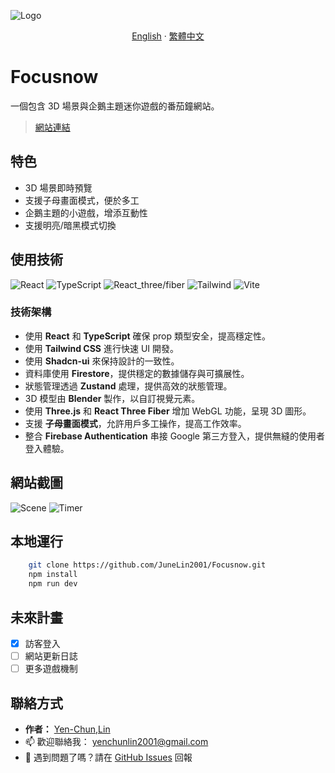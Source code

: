 ![Logo](https://i.imgur.com/dmvHjJo.png)

<div align="center">

[English](./README.md) · [繁體中文](./README_zh-TW.md)

</div>

# Focusnow

一個包含 3D 場景與企鵝主題迷你遊戲的番茄鐘網站。
> [網站連結](https://focus-46561.web.app/)

## 特色

- 3D 場景即時預覽
- 支援子母畫面模式，便於多工
- 企鵝主題的小遊戲，增添互動性
- 支援明亮/暗黑模式切換

## 使用技術

![React](https://img.shields.io/badge/react-%2320232a.svg?style=for-the-badge&logo=react&logoColor=%2361DAFB)
![TypeScript](https://img.shields.io/badge/typescript-%23007ACC.svg?style=for-the-badge&logo=typescript&logoColor=white)
![React_three/fiber](https://img.shields.io/badge/react_three/fiber-black?style=for-the-badge&logo=react&logoColor=white)
![Tailwind](https://img.shields.io/badge/tailwindcss-%2338B2AC.svg?style=for-the-badge&logo=tailwind-css&logoColor=white)
![Vite](https://img.shields.io/badge/vite-%23FACC15.svg?style=for-the-badge&logo=vite&logoColor=white)

### 技術架構

- 使用 **React** 和 **TypeScript** 確保 prop 類型安全，提高穩定性。
- 使用 **Tailwind CSS** 進行快速 UI 開發。
- 使用 **Shadcn-ui** 來保持設計的一致性。
- 資料庫使用 **Firestore**，提供穩定的數據儲存與可擴展性。
- 狀態管理透過 **Zustand** 處理，提供高效的狀態管理。
- 3D 模型由 **Blender** 製作，以自訂視覺元素。
- 使用 **Three.js** 和 **React Three Fiber** 增加 WebGL 功能，呈現 3D 圖形。
- 支援 **子母畫面模式**，允許用戶多工操作，提高工作效率。
- 整合 **Firebase Authentication** 串接 Google 第三方登入，提供無縫的使用者登入體驗。

## 網站截圖

![Scene](./screenshots/685wGIF.gif)
![Timer](./screenshots/Timer.gif)

## 本地運行

```bash
    git clone https://github.com/JuneLin2001/Focusnow.git
    npm install
    npm run dev
```


## 未來計畫
- [x] 訪客登入
- [ ] 網站更新日誌
- [ ] 更多遊戲機制
  
## 聯絡方式

- **作者：** [Yen-Chun,Lin](https://github.com/JuneLin2001)
- 📫 歡迎聯絡我： yenchunlin2001@gmail.com  
- 🐞 遇到問題了嗎？請在 [GitHub Issues](https://github.com/JuneLin2001/Focusnow/issues) 回報

